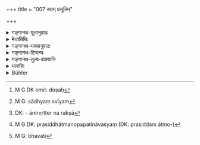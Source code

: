 +++
title = "007 स्वाम् प्रसूतिम्"

+++

<details><summary>गङ्गानथ-मूलानुवादः</summary>

He who carefully protects his wipe preserves his offspring, his character, his family, his own self, and also his religion.—(7).
</details>

<details><summary>मेधातिथिः</summary>

न केवलं शास्त्रोपदेशाद् एव स्त्रीरक्षा कर्तव्या । यावद् इमानि बहूनि प्रयोजनानि । **प्रसूतिर्** अपत्यं पुत्रदुहितृलक्षणम् । संकरो न भवतीत्य् अर्थः । **चरित्रं** शिष्टसमाचारः । **कुलं** पूर्वोक्तम् । कस्यापि सत्कुलस्य भ्रष्टशीलायां भार्यायां दोषः[^२२] सर्वं कुलम् उपतिष्ठतीति, न साध्व्यः स्त्रिय[^२३] एतेषाम् इति । अथ वा पितृपितामहादीनां संततिशुद्ध्यभावाद् और्ध्वदैहिकस्यानिवृत्ते रक्षा[^२४] स्यात् । **आत्मानम्** । प्रसिद्धम् उपपतिनावश्यं[^२५] हन्यते भार्ययैव वा विषादिना । **स्वं च धर्मम् **। व्यभिचारिण्या धर्मानधिकारात् । अतो **जायां** रक्षिता सर्वम् एतद् रक्षति[^२६] ॥ ९.७ ॥


[^२६]:
     M G: bhavati


[^२५]:
     M G DK: prasiddhātmanopapatināvaśyaṃ (DK: prasiddam ātmo-)


[^२४]:
     DK: - ānirvṛtter na rakṣā


[^२३]:
     M G: sādhyaṃ svīyam


[^२२]:
     M G DK omit: doṣaḥ
</details>

<details><summary>गङ्गानथ-भाष्यानुवादः</summary>

The wife has to be protected, not only because the scriptures prescribe it as a duty; but also because it serves many useful purposes, such as the following.

‘*Offspring*’—Progeny, in the shape of sons and daughters. The ‘preservation’ of this means that one’s progeny is kept pure, free from the amalgam of castes. ‘*Character*’—cultured habits.

‘*Family*’—described above. If a single woman of a family loses her chastity, the ill-fame attaches to the whole family, the idea among the people being that ‘the women of such and such a family are not chaste’.

Or, the meaning may be that the said guarding is necessary in view of the fact that, if the purity of the progeny were not secured, there would be no proper fulfilment of the after-death rites performed in honour of one’s ancestors.

‘*His own self*’.—It is well known that men are often murdered by their wife’s paramours, or poisoned by their wives.

‘*His religion*’—An unchaste woman not being entitled to being associated in the performance of religious rites.

For these reasons, if a man guards his wife, he preserves all these—(7).
</details>

<details><summary>गङ्गानथ-टिप्पन्यः</summary>

‘*Kulam*’—‘Ancestors who can obtain offerings only from legitimate
descendants’ (Medhātithi, Govindarāja and Kullūka);—‘relatives, who are
dishonoured by ladies of the family misbehaving’ (Medhātithi,
alternatively, and Rāghavā nanda);—‘position of the family’
(Nārāyaṇa);—‘property’ (Rāghavānanda).

‘*Ātmānam*’—‘Himself,’ ‘as only legitimate children can offer
*Śrāddhas*’ (Govindarāja, Kullūka and Rāghavānanda);—‘because an
adultress and her paramour may attempt his life’ (Medhātithi).

‘*Dharmam*’—‘Tending of the sacred fires, to which the husband of an
adultress is not entitled’ (Govindarāja, Kullūka and Rāghavānanda);—‘the
duties of the Householder’ (Nārāyaṇa).

This verse is quoted in *Vivādaratnākara* (p. 411);—in *Parāśaramādhava*
(Vyavahāra, p. 323);—in *Kṛtyasārasamuccaya* (p. 987);—and in
*Nṛsiṃhaprasāda* (Vyavahāra, 32a).
</details>

<details><summary>गङ्गानथ-तुल्य-वाक्यानि</summary>

**(verses 9.5-7)  
**

See Comparative notes for [Verse
9.5].
</details>

<details><summary>भारुचिः</summary>

स्वां प्रसूतिम् अपत्यशुद्धिं जायां रक्षन् हि रक्षति यथा तथैव । चरित्रम् आचारम् । भार्या संरक्षणियेत्य् एवम् । कुलं च पूर्वपुरुषान् । आत्मानं च, प्रेतं सन्तम् असंकीर्णापत्यपिण्डोदकरियया, जीवन्तं चापत्यसंकरपरिहारेण । तथा च स्मृत्यन्तर-
</details>

<details><summary>Bühler</summary>

007	He who carefully guards his wife, preserves (the purity of) his offspring, virtuous conduct, his family, himself, and his (means of acquiring) merit.
</details>
